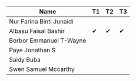 |Name                              |T1  |T2  |T3  |
|----------------------------------|----|----|----|
|Nur Farina Binti Junaidi          |  |  |  |  
|Albasu Faisal Bashir              | ✔ | ✔ | ✔  | 
|Borbor Emmanuel T-Wayne           |  |    |    |  
|Paye Jonathan S                   |    |    |    |    
|Saidy Buba                        |    |    |    |  
|Swen Samuel Mccarthy              |    |    |    |   
